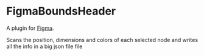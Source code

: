 # FigmaBoundsHeader

A plugin for [Figma](https://www.figma.com/).

Scans the position, dimensions and colors of each selected node and writes all the info in a big json file file


